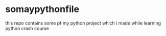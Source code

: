 # somaypythonfile
this repo contains some pf my python project which i made while learning python crash course 
